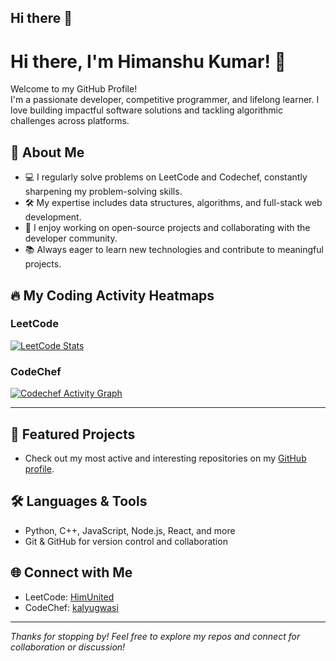 ## Hi there 👋

# Hi there, I'm Himanshu Kumar! 👋

Welcome to my GitHub Profile!  
I'm a passionate developer, competitive programmer, and lifelong learner. I love building impactful software solutions and tackling algorithmic challenges across platforms.

## 🚀 About Me

- 💻 I regularly solve problems on LeetCode and Codechef, constantly sharpening my problem-solving skills.
- 🛠️ My expertise includes data structures, algorithms, and full-stack web development.
- 🌟 I enjoy working on open-source projects and collaborating with the developer community.
- 📚 Always eager to learn new technologies and contribute to meaningful projects.

## 🔥 My Coding Activity Heatmaps

### LeetCode

[![LeetCode Stats](https://leetcard.jacoblin.cool/HimUnited?theme=dark&font=Baloo&ext=heatmap)](https://leetcode.com/HimUnited)

### CodeChef

[![Codechef Activity Graph](https://codechef-activity-graph.vercel.app/graph?username=kalyugwasi&theme=dracula)](https://www.codechef.com/users/kalyugwasi)

---

## 📌 Featured Projects

- Check out my most active and interesting repositories on my [GitHub profile](https://github.com/kalyugwasi?tab=repositories).

## 🛠️ Languages & Tools

- Python, C++, JavaScript, Node.js, React, and more
- Git & GitHub for version control and collaboration

## 🌐 Connect with Me

- LeetCode: [HimUnited](https://leetcode.com/HimUnited)
- CodeChef: [kalyugwasi](https://www.codechef.com/users/kalyugwasi)

---

_Thanks for stopping by! Feel free to explore my repos and connect for collaboration or discussion!_
